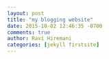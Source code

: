 ```yaml
---
layout: post
title: "my blogging website"
date: 2015-10-02 12:46:35 -0700
comments: true
author: Ravi Hiremani
categories: [jekyll firstsite]
---
```


